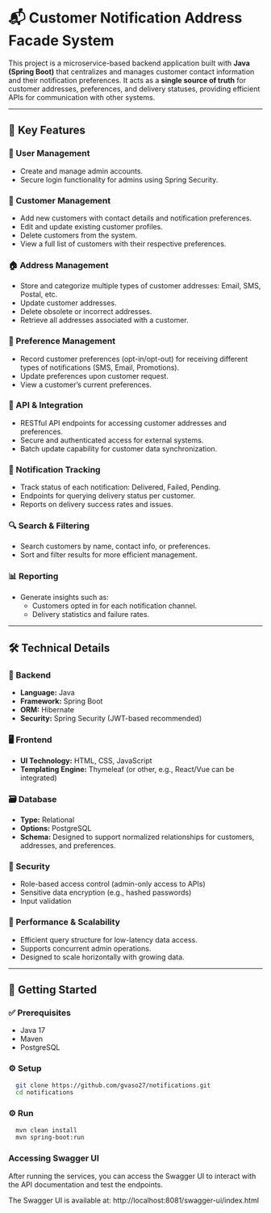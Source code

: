 # 📬 Customer Notification Address Facade System

This project is a microservice-based backend application built with **Java (Spring Boot)** that centralizes and manages customer contact information and their notification preferences. It acts as a **single source of truth** for customer addresses, preferences, and delivery statuses, providing efficient APIs for communication with other systems.

---

## 🧩 Key Features

### 👤 User Management
- Create and manage admin accounts.
- Secure login functionality for admins using Spring Security.

### 👥 Customer Management
- Add new customers with contact details and notification preferences.
- Edit and update existing customer profiles.
- Delete customers from the system.
- View a full list of customers with their respective preferences.

### 🏠 Address Management
- Store and categorize multiple types of customer addresses: Email, SMS, Postal, etc.
- Update customer addresses.
- Delete obsolete or incorrect addresses.
- Retrieve all addresses associated with a customer.

### 📢 Preference Management
- Record customer preferences (opt-in/opt-out) for receiving different types of notifications (SMS, Email, Promotions).
- Update preferences upon customer request.
- View a customer’s current preferences.

### 🔌 API & Integration
- RESTful API endpoints for accessing customer addresses and preferences.
- Secure and authenticated access for external systems.
- Batch update capability for customer data synchronization.

### 🔔 Notification Tracking
- Track status of each notification: Delivered, Failed, Pending.
- Endpoints for querying delivery status per customer.
- Reports on delivery success rates and issues.

### 🔍 Search & Filtering
- Search customers by name, contact info, or preferences.
- Sort and filter results for more efficient management.

### 📊 Reporting
- Generate insights such as:
    - Customers opted in for each notification channel.
    - Delivery statistics and failure rates.

---

## 🛠️ Technical Details

### 🧱 Backend
- **Language:** Java
- **Framework:** Spring Boot
- **ORM:** Hibernate
- **Security:** Spring Security (JWT-based recommended)

### 🖥️ Frontend
- **UI Technology:** HTML, CSS, JavaScript
- **Templating Engine:** Thymeleaf (or other, e.g., React/Vue can be integrated)

### 🗃️ Database
- **Type:** Relational
- **Options:** PostgreSQL
- **Schema:** Designed to support normalized relationships for customers, addresses, and preferences.

### 🔐 Security
- Role-based access control (admin-only access to APIs)
- Sensitive data encryption (e.g., hashed passwords)
- Input validation

### 🚀 Performance & Scalability
- Efficient query structure for low-latency data access.
- Supports concurrent admin operations.
- Designed to scale horizontally with growing data.

---

## 🚀 Getting Started

### ✅ Prerequisites
- Java 17
- Maven
- PostgreSQL

### ⚙️ Setup

```bash
  git clone https://github.com/gvaso27/notifications.git
  cd notifications
```

### ⚙️ Run
```bash
  mvn clean install
  mvn spring-boot:run
```


### Accessing Swagger UI

After running the services, you can access the Swagger UI to interact with the API documentation and test the endpoints.

The Swagger UI is available at: http://localhost:8081/swagger-ui/index.html